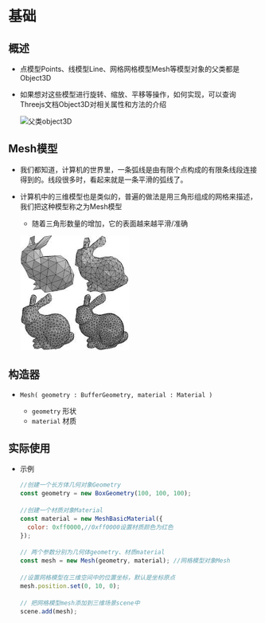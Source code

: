 # 基础

## 概述

+ 点模型Points、线模型Line、网格网格模型Mesh等模型对象的父类都是Object3D
+ 如果想对这些模型进行旋转、缩放、平移等操作，如何实现，可以查询Threejs文档Object3D对相关属性和方法的介绍

  ![父类object3D](images/父类object3D.jpg)

## Mesh模型

+ 我们都知道，计算机的世界里，一条弧线是由有限个点构成的有限条线段连接得到的。线段很多时，看起来就是一条平滑的弧线了。
+ 计算机中的三维模型也是类似的，普遍的做法是用三角形组成的网格来描述，我们把这种模型称之为Mesh模型

  + 随着三角形数量的增加，它的表面越来越平滑/准确

  ![Mesh模型](images/Mesh模型.jpg)

## 构造器

+ `Mesh( geometry : BufferGeometry, material : Material )`

  + `geometry` 形状
  + `material` 材质

## 实际使用

+ 示例

  ```js
  //创建一个长方体几何对象Geometry
  const geometry = new BoxGeometry(100, 100, 100);

  //创建一个材质对象Material
  const material = new MeshBasicMaterial({
    color: 0xff0000,//0xff0000设置材质颜色为红色
  });

  // 两个参数分别为几何体geometry、材质material
  const mesh = new Mesh(geometry, material); //网格模型对象Mesh

  //设置网格模型在三维空间中的位置坐标，默认是坐标原点
  mesh.position.set(0, 10, 0);

  // 把网格模型mesh添加到三维场景scene中
  scene.add(mesh);
  ```
